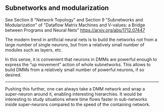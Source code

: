 ## Subnetworks and modularization

See Section 8 "Network Topology" and Section 9 "Subnetworks and Modularization" of 
"Dataflow Matrix Machines and V-values: a Bridge between Programs and Neural Nets" https://arxiv.org/abs/1712.07447

The modern trend in artificial neural nets is to build the networks not from a
large number of single neurons, but from a relatively small number of modules
such as layers, etc.

In this sense, it is convenient that neurons in DMMs are powerful enough to
express the “up movement” action of whole subnetworks. This allows to build
DMMs from a relatively small number of powerful neurons, if so desired.

---

Pushing this further, one can always take a DMM network and wrap a super-neuron around it, enabling interesting hierarchies. 
It would be interesting to study situations where time flows faster in sub-networks inside super-neurons compared to the speed of the containing network.
